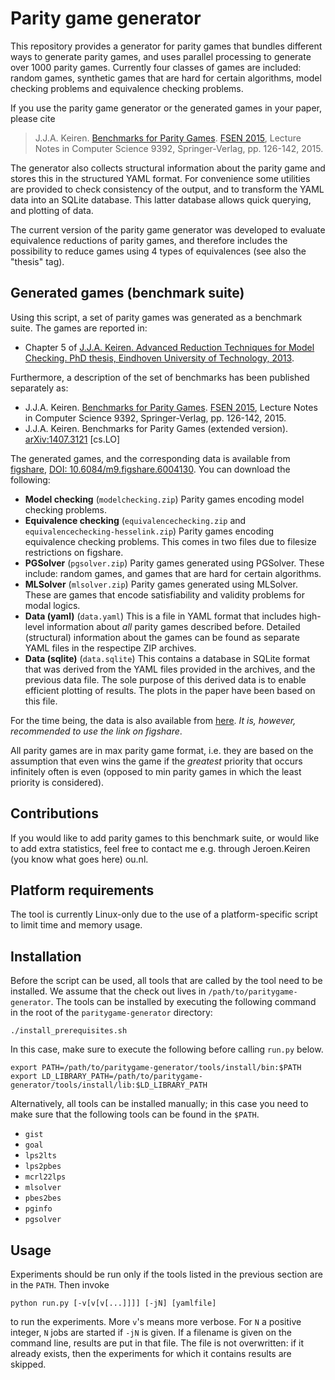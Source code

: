 Parity game generator
=====================
This repository provides a generator for parity games that bundles different ways to generate parity games, and uses parallel processing to generate over 1000 parity games. Currently four classes of games are included: random games, synthetic games that are hard for certain algorithms, model checking problems and equivalence checking problems.

If you use the parity game generator or the generated games in your paper, please cite
> J.J.A. Keiren. [Benchmarks for Parity Games](http://dx.doi.org/10.1007/978-3-319-24644-4_9). [FSEN 2015](http://fsen.ir/2015), Lecture Notes in Computer Science 9392, Springer-Verlag, pp. 126-142, 2015.

The generator also collects structural information about the parity game and stores this in the structured YAML format. For convenience some utilities are provided to check consistency of the output, and to transform the YAML data into an SQLite database. This latter database allows quick querying, and plotting of data.

The current version of the parity game generator was developed to evaluate equivalence reductions of parity games, and therefore includes the possibility to reduce games using 4 types of equivalences (see also the "thesis" tag).

Generated games (benchmark suite)
---------------------------------
Using this script, a set of parity games was generated as a benchmark suite. The games are reported in:

* Chapter 5 of [J.J.A. Keiren. Advanced Reduction Techniques for Model Checking. PhD thesis, Eindhoven University of Technology, 2013](http://www.jeroenkeiren.nl/wp-content/uploads/2013/10/Keiren-MSc-thesis-2009-An-experimental-study-of-algorithms-and-optimisations-for-parity-games-with-an-application-to-Boolean-Equation-Systems.pdf).

Furthermore, a description of the set of benchmarks has been published separately as:

* J.J.A. Keiren. [Benchmarks for Parity Games](http://dx.doi.org/10.1007/978-3-319-24644-4_9). [FSEN 2015](http://fsen.ir/2015), Lecture Notes in Computer Science 9392, Springer-Verlag, pp. 126-142, 2015.
* J.J.A. Keiren. Benchmarks for Parity Games (extended version). [arXiv:1407.3121](http://arxiv.org/abs/1407.3121) [cs.LO]

The generated games, and the corresponding data is available from [figshare](https://figshare.com/articles/Parity_games/6004130), [DOI: 10.6084/m9.figshare.6004130](https://doi.org/10.6084/m9.figshare.6004130.v1). You can download the following:

* **Model checking** (`modelchecking.zip`) Parity games encoding model checking problems.
* **Equivalence checking** (`equivalencechecking.zip` and `equivalencechecking-hesselink.zip`) Parity games encoding equivalence checking problems. This comes in two files due to filesize restrictions on figshare.
* **PGSolver** (`pgsolver.zip`) Parity games generated using PGSolver. These include: random games, and games that are hard for certain algorithms.
* **MLSolver** (`mlsolver.zip`) Parity games generated using MLSolver. These are games that encode satisfiability and validity problems for modal logics.
* **Data (yaml)** (`data.yaml`) This is a file in YAML format that includes high-level information about *all* parity games described before. Detailed (structural) information about the games can be found as separate YAML files in the respectipe ZIP archives.
* **Data (sqlite)** (`data.sqlite`) This contains a database in SQLite format that was derived from the YAML files provided in the archives, and the previous data file. The sole purpose of this derived data is to enable efficient plotting of results. The plots in the paper have been based on this file.

For the time being, the data is also available from [here](https://mega.co.nz/#F!YRxwXILY!MkV-ZEVMeVieHbgJZAf76w). *It is, however, recommended to use the link on figshare*.

All parity games are in max parity game format, i.e. they are based on the assumption that even wins the game if the *greatest* priority that occurs infinitely often is even (opposed to min parity games in which the least priority is considered).

Contributions
-------------
If you would like to add parity games to this benchmark suite, or would like to add extra statistics, feel free to contact me e.g. through Jeroen.Keiren (you know what goes here) ou.nl.

Platform requirements
---------------------
The tool is currently Linux-only due to the use of a platform-specific script to limit time and memory usage.

Installation
------------
Before the script can be used, all tools that are called by the tool need to be installed. We assume that the check out lives in `/path/to/paritygame-generator`. The tools can be installed by executing the following command in the root of the `paritygame-generator` directory:

    ./install_prerequisites.sh

In this case, make sure to execute the following before calling `run.py` below.

    export PATH=/path/to/paritygame-generator/tools/install/bin:$PATH
    export LD_LIBRARY_PATH=/path/to/paritygame-generator/tools/install/lib:$LD_LIBRARY_PATH

Alternatively, all tools can be installed manually; in this case you need to 
make sure that the following tools can be found in the `$PATH`.

* `gist`
* `goal`
* `lps2lts`
* `lps2pbes`
* `mcrl22lps`
* `mlsolver`
* `pbes2bes`
* `pginfo`
* `pgsolver`

Usage
-----
Experiments should be run only if the tools listed in the previous section are in the
`PATH`. Then invoke

    python run.py [-v[v[v[...]]]] [-jN] [yamlfile]
    
to run the experiments. More `v`'s means more verbose. For `N` a positive integer, `N` jobs are started if `-jN` is given. If a filename is given on the command line, results are put in that file. The file is not overwritten: if it already exists, then the experiments for which it contains results are skipped.
